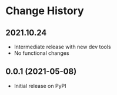 # Change History

## 2021.10.24

* Intermediate release with new dev tools
* No functional changes

## 0.0.1 (2021-05-08)

* Initial release on PyPI

